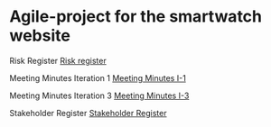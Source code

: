 # Agile-project for the smartwatch website


Risk Register
<a href="https://github.com/ksandhu06/Agile-project/blob/main/risk_register%20week%2011.pdf">Risk register</a>

Meeting Minutes Iteration 1
<a href="https://github.com/ksandhu06/Agile-project/blob/main/Iteration%201%20Meeting%20Minutes.pdf">Meeting Minutes I-1</a>


Meeting Minutes Iteration 3
<a href="https://github.com/ksandhu06/Agile-project/blob/main/risk_register%20week%2011.pdf">Meeting Minutes I-3</a>

Stakeholder Register
<a href="https://github.com/ksandhu06/Agile-project/blob/main/Stakeholder%20register%20sample.pdf">Stakeholder Register</a>
